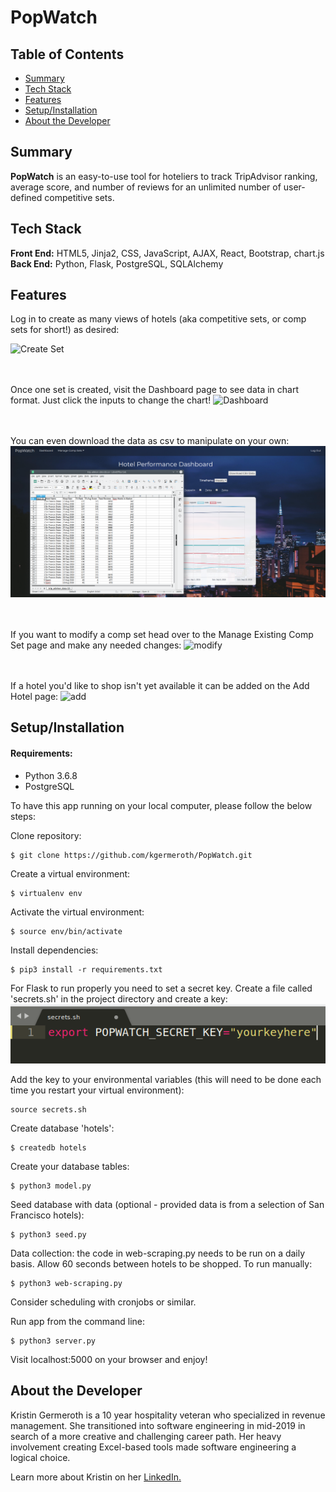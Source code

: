 # PopWatch

## Table of Contents

* [Summary](#summary)
* [Tech Stack](#tech-stack)
* [Features](#features)
* [Setup/Installation](#setup)
* [About the Developer](#developer)

## <a name="summary"></a>Summary
**PopWatch** is an easy-to-use tool for hoteliers to track TripAdvisor ranking, average score, and number of reviews for an unlimited number of user-defined competitive sets.

## <a name="tech-stack"></a>Tech Stack
__Front End:__ HTML5, Jinja2, CSS, JavaScript, AJAX, React, Bootstrap, chart.js<br/>
__Back End:__ Python, Flask, PostgreSQL, SQLAlchemy <br/>

## <a name="features"></a>Features

Log in to create as many views of hotels (aka competitive sets, or comp sets for short!) as desired:

![Create Set](/static/videos/createset4.gif)
<br/><br/><br/>

Once one set is created, visit the Dashboard page to see data in chart format. Just click the inputs to change the chart!
![Dashboard](/static/videos/dashboard.gif)
<br/><br/><br/>

You can even download the data as csv to manipulate on your own:
![csv](/static/videos/downloadcsv.png)
<br/><br/><br/>

If you want to modify a comp set head over to the Manage Existing Comp Set page and make any needed changes:
![modify](/static/videos/modifyset.gif)
<br/><br/><br/>

If a hotel you'd like to shop isn't yet available it can be added on the Add Hotel page:
![add](/static/videos/addhotel.gif)


## <a name="setup"></a>Setup/Installation

#### Requirements:

- Python 3.6.8
- PostgreSQL

To have this app running on your local computer, please follow the below steps:

Clone repository:
```
$ git clone https://github.com/kgermeroth/PopWatch.git
```

Create a virtual environment:
```
$ virtualenv env
```

Activate the virtual environment:
```
$ source env/bin/activate
```

Install dependencies:
```
$ pip3 install -r requirements.txt
```

For Flask to run properly you need to set a secret key. Create a file called 'secrets.sh' in the project directory and create a key:
![Secret](/static/videos/secret_key.png)

Add the key to your environmental variables (this will need to be done each time you restart your virtual environment):
```
source secrets.sh
```

Create database 'hotels':
```
$ createdb hotels
```

Create your database tables:
```
$ python3 model.py
```

Seed database with data (optional - provided data is from a selection of San Francisco hotels):
```
$ python3 seed.py
```

Data collection: the code in web-scraping.py needs to be run on a daily basis. Allow 60 seconds between hotels to be shopped. To run manually:
```
$ python3 web-scraping.py
```

Consider scheduling with cronjobs or similar.

Run app from the command line:
```
$ python3 server.py
```

Visit localhost:5000 on your browser and enjoy!

## <a name="developer"></a>About the Developer

Kristin Germeroth is a 10 year hospitality veteran who specialized in revenue management. She transitioned into software engineering in mid-2019 in search of a more creative and challenging career path. Her heavy involvement creating Excel-based tools made software engineering a logical choice. 

Learn more about Kristin on her <a href="www.linkedin.com/in/kgermeroth/">LinkedIn.</a>